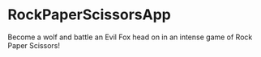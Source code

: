 # RockPaperScissorsApp
Become a wolf and battle an Evil Fox head on in an intense game of Rock Paper Scissors!  
